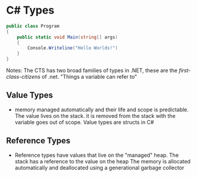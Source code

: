 # C# Types

```csharp
public class Program
{
    public static void Main(string[] args)
    {
        Console.Writeline("Hello Worlds!")
    }
}
```
Notes:
The CTS has two broad families of types in .NET, these are the *first-class-citizens* of .net. "Things a variable can refer to"

## Value Types 
 - memory managed automatically and their life and scope is predictable. The value lives on the stack. it is removed from the stack with the variable goes out of scope.
 Value types are structs in C#

## Reference Types
- Reference types have values that live on the "managed" heap.
The stack has a reference to the value on the heap
The memory is allocated automatically and deallocated using a generational garbage collector 